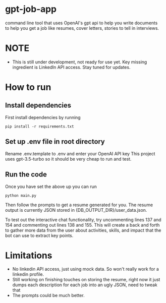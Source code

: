 # gpt-job-app
command line tool that uses OpenAI's gpt api to help you write documents to help you get a job like resumes, cover letters, stories to tell in interviews.

# NOTE
- This is still under development, not ready for use yet. Key missing ingredient is LinkedIn API access. Stay tuned for updates.

# How to run

## Install dependencies
First install dependencies by running
```
pip install -r requirements.txt
```

## Set up .env file in root directory
Rename .env.template to .env and enter your OpenAI API key This project uses gpt-3.5-turbo so it should be very cheap to run and test.

## Run the code
Once you have set the above up you can run
```
python main.py
```

Then follow the prompts to get a resume generated for you. The resume output is currently JSON stored in {DB_OUTPUT_DIR}/user_data.json.

To test out the interactive chat functionality, try uncommenting lines 137 and 154 and commenting out lines 138 and 155. This will create a back and forth to gather more data from the user about activities, skills, and impact that the bot can use to extract key points.

# Limitations

- No linkedin API access, just using mock data. So won't really work for a linkedin profile.
- Still working on finishing touches on storing the resume, right now it just dumps each description for each job into an ugly JSON, need to tweak that
- The prompts could be much better.
